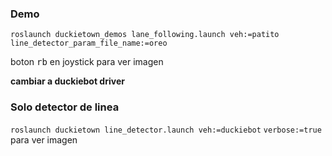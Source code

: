     
### Demo
    
    roslaunch duckietown_demos lane_following.launch veh:=patito line_detector_param_file_name:=oreo
boton <kbd>rb</kbd> en joystick para ver imagen
        
**cambiar a duckiebot driver**
### Solo detector de linea
 `roslaunch duckietown line_detector.launch veh:=duckiebot`
 `verbose:=true` para ver imagen
    
